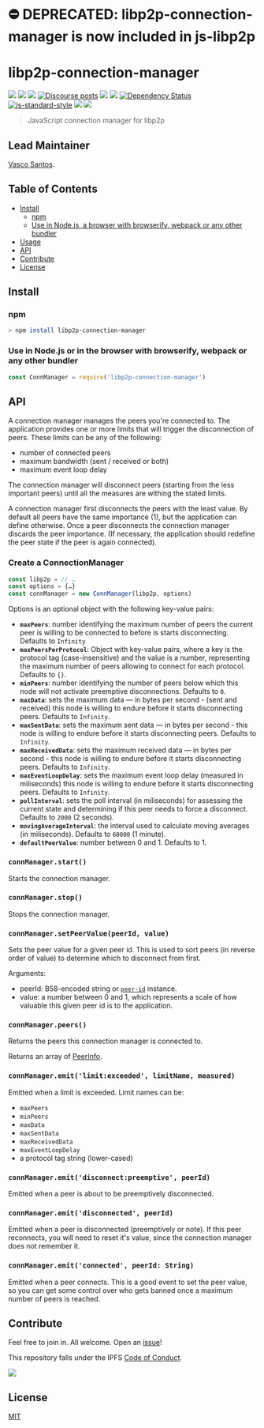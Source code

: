 ⛔️ DEPRECATED: libp2p-connection-manager is now included in js-libp2p
=====

# libp2p-connection-manager

[![](https://img.shields.io/badge/made%20by-Protocol%20Labs-blue.svg?style=flat-square)](http://protocol.ai)
[![](https://img.shields.io/badge/project-libp2p-yellow.svg?style=flat-square)](http://libp2p.io/)
[![](https://img.shields.io/badge/freenode-%23libp2p-yellow.svg?style=flat-square)](http://webchat.freenode.net/?channels=%23libp2p)
[![Discourse posts](https://img.shields.io/discourse/https/discuss.libp2p.io/posts.svg)](https://discuss.libp2p.io)
[![](https://img.shields.io/codecov/c/github/libp2p/js-libp2p-connection-manager.svg?style=flat-square)](https://codecov.io/gh/libp2p/js-libp2p-connection-manager)
[![](https://img.shields.io/travis/libp2p/js-libp2p-connection-manager.svg?style=flat-square)](https://travis-ci.com/libp2p/js-libp2p-connection-manager)
[![Dependency Status](https://david-dm.org/libp2p/js-libp2p-connection-manager.svg?style=flat-square)](https://david-dm.org/libp2p/js-libp2p-connection-manager)
[![js-standard-style](https://img.shields.io/badge/code%20style-standard-brightgreen.svg?style=flat-square)](https://github.com/feross/standard)
![](https://img.shields.io/badge/npm-%3E%3D6.0.0-orange.svg?style=flat-square)
![](https://img.shields.io/badge/Node.js-%3E%3D10.0.0-orange.svg?style=flat-square)

> JavaScript connection manager for libp2p

## Lead Maintainer

[Vasco Santos](https://github.com/vasco-santos).

## Table of Contents

- [Install](#install)
  - [npm](#npm)
  - [Use in Node.js, a browser with browserify, webpack or any other bundler](##use-in-nodejs-or-in-the-browser-with-browserify-webpack-or-any-other-bundler)
- [Usage](#usage)
- [API](#api)
- [Contribute](#contribute)
- [License](#license)

## Install

### npm

```bash
> npm install libp2p-connection-manager
```

### Use in Node.js or in the browser with browserify, webpack or any other bundler

```js
const ConnManager = require('libp2p-connection-manager')
```


## API

A connection manager manages the peers you're connected to. The application provides one or more limits that will trigger the disconnection of peers. These limits can be any of the following:

* number of connected peers
* maximum bandwidth (sent / received or both)
* maximum event loop delay

The connection manager will disconnect peers (starting from the less important peers) until all the measures are withing the stated limits.

A connection manager first disconnects the peers with the least value. By default all peers have the same importance (1), but the application can define otherwise. Once a peer disconnects the connection manager discards the peer importance. (If necessary, the application should redefine the peer state if the peer is again connected).


### Create a ConnectionManager

```js
const libp2p = // …
const options = {…}
const connManager = new ConnManager(libp2p, options)
```

Options is an optional object with the following key-value pairs:

* **`maxPeers`**: number identifying the maximum number of peers the current peer is willing to be connected to before is starts disconnecting. Defaults to `Infinity`
* **`maxPeersPerProtocol`**: Object with key-value pairs, where a key is the protocol tag (case-insensitive) and the value is a number, representing the maximum number of peers allowing to connect for each protocol. Defaults to `{}`.
* **`minPeers`**: number identifying the number of peers below which this node will not activate preemptive disconnections. Defaults to `0`.
* **`maxData`**: sets the maximum data — in bytes per second -  (sent and received) this node is willing to endure before it starts disconnecting peers. Defaults to `Infinity`.
* **`maxSentData`**: sets the maximum sent data — in bytes per second -  this node is willing to endure before it starts disconnecting peers. Defaults to `Infinity`.
* **`maxReceivedData`**: sets the maximum received data — in bytes per second -  this node is willing to endure before it starts disconnecting peers. Defaults to `Infinity`.
* **`maxEventLoopDelay`**: sets the maximum event loop delay (measured in miliseconds) this node is willing to endure before it starts disconnecting peers. Defaults to `Infinity`.
* **`pollInterval`**: sets the poll interval (in miliseconds) for assessing the current state and determining if this peer needs to force a disconnect. Defaults to `2000` (2 seconds).
* **`movingAverageInterval`**: the interval used to calculate moving averages (in miliseconds). Defaults to `60000` (1 minute).
* **`defaultPeerValue`**: number between 0 and 1. Defaults to 1.


### `connManager.start()`

Starts the connection manager.

### `connManager.stop()`

Stops the connection manager.


### `connManager.setPeerValue(peerId, value)`

Sets the peer value for a given peer id. This is used to sort peers (in reverse order of value) to determine which to disconnect from first.

Arguments:

* peerId: B58-encoded string or [`peer-id`](https://github.com/libp2p/js-peer-id) instance.
* value: a number between 0 and 1, which represents a scale of how valuable this given peer id is to the application.

### `connManager.peers()`

Returns the peers this connection manager is connected to.

Returns an array of [PeerInfo](https://github.com/libp2p/js-peer-info).

### `connManager.emit('limit:exceeded', limitName, measured)`

Emitted when a limit is exceeded. Limit names can be:

* `maxPeers`
* `minPeers`
* `maxData`
* `maxSentData`
* `maxReceivedData`
* `maxEventLoopDelay`
* a protocol tag string (lower-cased)


### `connManager.emit('disconnect:preemptive', peerId)`

Emitted when a peer is about to be preemptively disconnected.

### `connManager.emit('disconnected', peerId)`

Emitted when a peer is disconnected (preemptively or note). If this peer reconnects, you will need to reset it's value, since the connection manager does not remember it.

### `connManager.emit('connected', peerId: String)`

Emitted when a peer connects. This is a good event to set the peer value, so you can get some control over who gets banned once a maximum number of peers is reached.


## Contribute

Feel free to join in. All welcome. Open an [issue](https://github.com/libp2p/js-libp2p-connection-manager/issues)!

This repository falls under the IPFS [Code of Conduct](https://github.com/ipfs/community/blob/master/code-of-conduct.md).

[![](https://cdn.rawgit.com/jbenet/contribute-ipfs-gif/master/img/contribute.gif)](https://github.com/ipfs/community/blob/master/contributing.md)

## License

[MIT](LICENSE)
